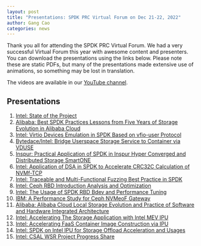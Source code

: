 ```yaml
---
layout: post
title: "Presentations: SPDK PRC Virtual Forum on Dec 21-22, 2022"
author: Gang Cao
categories: news
---
```


Thank you all for attending the SPDK PRC Virtual Forum. We had a very successful Virtual Forum this year with awesome content and presenters. You can download the presentations using the links below. Please note these are static PDFs, but many of the presentations made extensive use of animations, so something may be lost in translation.

The videos are available in our [YouTube channel](https://www.youtube.com/playlist?list=PL4eJZ5XvN_LSqiqm10K4lD33KtOWl01Yg).

## Presentations
1. [Intel: State of the Project](https://ci.spdk.io/download/2022-virtual-forum-prc/D1_1_Jim_SPDK_State_of_the_Union.pdf)
2. [Alibaba: Best SPDK Practices Lessons from Five Years of Storage Evolution in Alibaba Cloud](https://ci.spdk.io/download/2022-virtual-forum-prc/D1_2_Yanbo_Best_SPDK_Practices_Lessons_from_Five_Years_of_Storage_Evolution_in_Alibaba_Cloud.pdf)
3. [Intel: Virtio Devices Emulation in SPDK Based on vfio-user Protocol](https://ci.spdk.io/download/2022-virtual-forum-prc/D1_3_Changpeng_Virtio_devices_emulation_in_SPDK_based_on_vfio-user_protocol.pdf)
4. [Bytedace/Intel: Bridge Userspace Storage Service to Container via VDUSE](https://ci.spdk.io/download/2022-virtual-forum-prc/D1_4_Yongji_Xiaodong_Bridge_Userspace_Storage_Service_to_Container_via_VDUSE.pdf)
5. [Inspur: Practical Application of SPDK in Inspur Hyper Converged and Distributed Storage SmartONE](https://ci.spdk.io/download/2022-virtual-forum-prc/D1_5_Hao_Practical_Application_of_SPDK_in_Inspur_Hyper_Converged_and_Distributed_Storage_SmartONE.pdf)
6. [Intel: Application of DSA in SPDK to Accelerate CRC32C Calculation of NVMf-TCP](https://ci.spdk.io/download/2022-virtual-forum-prc/D1_6_Mengjin_Application_of_DSA_in_SPDK_to_accelerate_CRC32C_calculation_of_NVMf-TCP.pdf)
7. [Intel: Traceable and Multi-Functional Fuzzing Best Practice in SPDK](https://ci.spdk.io/download/2022-virtual-forum-prc/D2_1_Qun_Traceable_and_Multi-Functional_Fuzzing_Best_Practice_in_SPDK.pdf)
8. [Intel: Ceph RBD Introduction Analysis and Optimization](https://ci.spdk.io/download/2022-virtual-forum-prc/D2_2_Congmin_Ceph_RBD_Introduction_analysis_and_optimization.pdf)
9. [Intel: The Usage of SPDK RBD Bdev and Performance Tuning](https://ci.spdk.io/download/2022-virtual-forum-prc/D2_3_Yifan_The_usage_of_SPDK_RBD_bdev_and_performance_tuning.pdf)
10. [IBM: A Performance Study for Ceph NVMeoF Gateway](https://ci.spdk.io/download/2022-virtual-forum-prc/D2_4_Yue_A_Performance_Study_for_Ceph_NVMeoF_Gateway.pdf)
11. [Alibaba: Alibaba Cloud Local Storage Evolution and Practice of Software and Hardware Integrated Architecture](https://ci.spdk.io/download/2022-virtual-forum-prc/D2_5_Saisai_Alibaba_Cloud_Local_Storage_Evolution_and_practice_of_software_and_hardware_integrated_architecture.pdf)
12. [Intel: Accelerating The Storage Application with Intel MEV IPU](https://ci.spdk.io/download/2022-virtual-forum-prc/D2_6_Jun_Accelerating_The_Storage_Application_with_Intel_MEV_IPU.pdf)
13. [Intel: Accelerating FaaS Container Image Construction via IPU](https://ci.spdk.io/download/2022-virtual-forum-prc/D2_7_Ziye_Accelerating_FaaS_container_Image_Construction_via_IPU.pdf)
14. [Intel: SPDK on Intel IPU for Storage Offload Acceleration and Usages](https://ci.spdk.io/download/2022-virtual-forum-prc/D2_8_Andy_SPDK_on_Intel_IPU_for_Storage_Offload_Acceleration_and_Usages.pdf)
15. [Intel: CSAL WSR Project Progress Share](https://ci.spdk.io/download/2022-virtual-forum-prc/D2_9_Wayne_CSAL_WSR_Project_Progress_Share.pdf)
